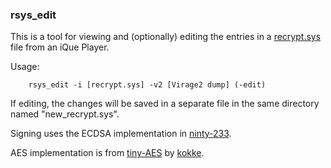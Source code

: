 ### rsys_edit

This is a tool for viewing and (optionally) editing the entries in a [recrypt.sys](http://www.iquebrew.org/index.php?title=Recrypt.sys) file from an iQue Player.

Usage:

```
	rsys_edit -i [recrypt.sys] -v2 [Virage2 dump] (-edit)
```

If editing, the changes will be saved in a separate file in the same directory named "new_recrypt.sys".

Signing uses the ECDSA implementation in [ninty-233](https://github.com/jbop1626/ninty-233).  

AES implementation is from [tiny-AES](https://github.com/kokke/tiny-AES-c) by [kokke](https://github.com/kokke).    
